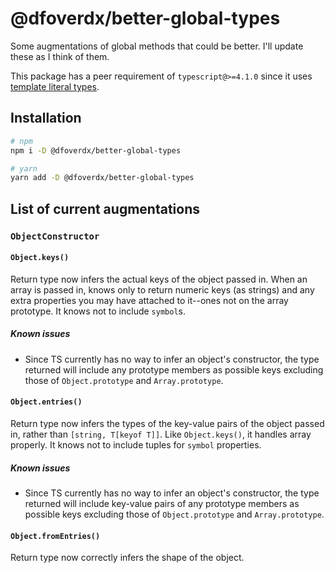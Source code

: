@dfoverdx/better-global-types
=============================

Some augmentations of global methods that could be better.  I'll update these as I think of them.

This package has a peer requirement of `typescript@>=4.1.0` since it uses [template literal types](https://www.typescriptlang.org/docs/handbook/2/template-literal-types.html).

Installation
------------

```sh
# npm
npm i -D @dfoverdx/better-global-types

# yarn
yarn add -D @dfoverdx/better-global-types
```

List of current augmentations
-----------------------------

### `ObjectConstructor` ###

#### `Object.keys()` ####

Return type now infers the actual keys of the object passed in.  When an array is passed in, knows only to return numeric keys (as strings) and any extra properties you may have attached to it--ones not on the array prototype.  It knows not to include `symbol`s.

##### Known issues #####

* Since TS currently has no way to infer an object's constructor, the type returned will include any prototype members as possible keys excluding those of `Object.prototype` and `Array.prototype`.

#### `Object.entries()` ####

Return type now infers the types of the key-value pairs of the object passed in, rather than `[string, T[keyof T]]`.  Like `Object.keys()`, it handles array properly.  It knows not to include tuples for `symbol` properties.

##### Known issues #####

* Since TS currently has no way to infer an object's constructor, the type returned will include key-value pairs of any prototype members as possible keys excluding those of `Object.prototype` and `Array.prototype`.

#### `Object.fromEntries()` ####

Return type now correctly infers the shape of the object.